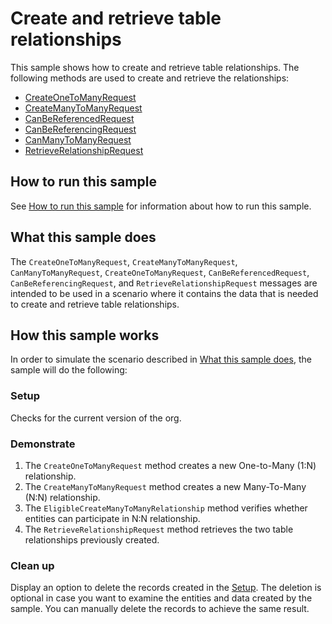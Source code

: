 
# Create and retrieve table relationships

This sample shows how to create and retrieve table relationships. The following methods are used to create and retrieve the relationships:

- [CreateOneToManyRequest](https://learn.microsoft.com/dotnet/api/microsoft.xrm.sdk.messages.createonetomanyrequest)
- [CreateManyToManyRequest](https://learn.microsoft.com/dotnet/api/microsoft.xrm.sdk.messages.createmanytomanyrequest)
- [CanBeReferencedRequest](https://learn.microsoft.com/dotnet/api/microsoft.xrm.sdk.messages.canbereferencedrequest)
- [CanBeReferencingRequest](https://learn.microsoft.com/dotnet/api/microsoft.xrm.sdk.messages.canbereferencingrequest)
- [CanManyToManyRequest](https://learn.microsoft.com/dotnet/api/microsoft.xrm.sdk.messages.canmanytomanyrequest)
- [RetrieveRelationshipRequest](https://learn.microsoft.com/dotnet/api/microsoft.xrm.sdk.messages.retrieverelationshiprequest)

## How to run this sample

See [How to run this sample](https://github.com/microsoft/PowerApps-Samples/blob/master/dataverse/README.md) for information about how to run this sample.

## What this sample does

The `CreateOneToManyRequest`, `CreateManyToManyRequest`, `CanManyToManyRequest`, `CreateOneToManyRequest`, `CanBeReferencedRequest`, `CanBeReferencingRequest`, and `RetrieveRelationshipRequest` messages are intended to be used in a scenario where it contains the data that is needed to create and retrieve table relationships.

## How this sample works

In order to simulate the scenario described in [What this sample does](#what-this-sample-does), the sample will do the following:

### Setup

Checks for the current version of the org.

### Demonstrate

1. The `CreateOneToManyRequest` method creates a new One-to-Many (1:N) relationship. 
2. The `CreateManyToManyRequest` method creates a new Many-To-Many (N:N) relationship.
3. The `EligibleCreateManyToManyRelationship` method verifies whether entities can participate in N:N relationship.
4. The `RetrieveRelationshipRequest` method retrieves the two table relationships previously created.


### Clean up

Display an option to delete the records created in the [Setup](#setup). The deletion is optional in case you want to examine the entities and data created by the sample. You can manually delete the records to achieve the same result.
